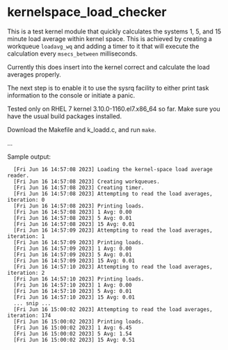 # kernelspace_load_checker

This is a test kernel module that quickly calculates the systems 1, 5, and 15 minute load average within kernel space.
This is achieved by creating a workqueue `loadavg_wq` and adding a timer to it that will execute the calculation 
every `msecs_between` milliseconds. 

Currently this does insert into the kernel correct and calculate the load averages properly.

The next step is to enable it to use the sysrq facility to either print task information to the console
or initiate a panic. 

Tested only on RHEL 7 kernel 3.10.0-1160.el7.x86_64 so far. 
Make sure you have the usual build packages installed.

Download the Makefile and k_loadd.c, and run `make`. 

... 

Sample output: 
```
  [Fri Jun 16 14:57:08 2023] Loading the kernel-space load average reader.
  [Fri Jun 16 14:57:08 2023] Creating workqueues.
  [Fri Jun 16 14:57:08 2023] Creating timer.
  [Fri Jun 16 14:57:08 2023] Attempting to read the load averages, iteration: 0
  [Fri Jun 16 14:57:08 2023] Printing loads.
  [Fri Jun 16 14:57:08 2023] 1 Avg: 0.00
  [Fri Jun 16 14:57:08 2023] 5 Avg: 0.01
  [Fri Jun 16 14:57:08 2023] 15 Avg: 0.01
  [Fri Jun 16 14:57:09 2023] Attempting to read the load averages, iteration: 1
  [Fri Jun 16 14:57:09 2023] Printing loads.
  [Fri Jun 16 14:57:09 2023] 1 Avg: 0.00
  [Fri Jun 16 14:57:09 2023] 5 Avg: 0.01
  [Fri Jun 16 14:57:09 2023] 15 Avg: 0.01
  [Fri Jun 16 14:57:10 2023] Attempting to read the load averages, iteration: 2
  [Fri Jun 16 14:57:10 2023] Printing loads.
  [Fri Jun 16 14:57:10 2023] 1 Avg: 0.00
  [Fri Jun 16 14:57:10 2023] 5 Avg: 0.01
  [Fri Jun 16 14:57:10 2023] 15 Avg: 0.01
  ... snip ...
  [Fri Jun 16 15:00:02 2023] Attempting to read the load averages, iteration: 174
  [Fri Jun 16 15:00:02 2023] Printing loads.
  [Fri Jun 16 15:00:02 2023] 1 Avg: 6.45
  [Fri Jun 16 15:00:02 2023] 5 Avg: 1.54
  [Fri Jun 16 15:00:02 2023] 15 Avg: 0.51
```
